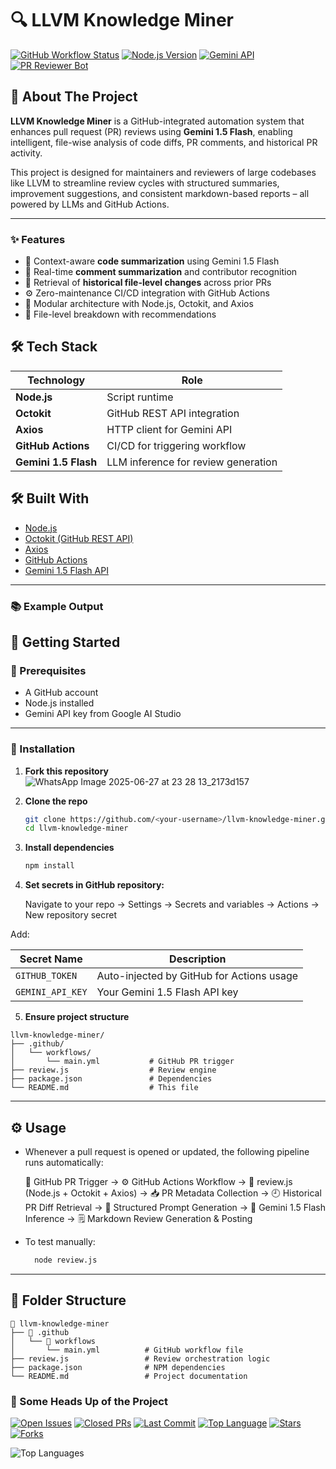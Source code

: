 # 🔍 LLVM Knowledge Miner

[![GitHub Workflow Status](https://img.shields.io/github/actions/workflow/status/Nandees13/hpe_project/main.yml?label=CI&logo=githubactions)](https://github.com/Nandees13/hpe_project/actions)
[![Node.js Version](https://img.shields.io/badge/Node.js-18.x-brightgreen?logo=node.js)](https://nodejs.org/)
[![Gemini API](https://img.shields.io/badge/LLM-Gemini%201.5%20Flash-orange?logo=google)](https://ai.google.dev/)
[![PR Reviewer Bot](https://img.shields.io/badge/Bot-PR%20Review%20Bot-success)](https://github.com/Nandees13/hpe_project)

## 📖 About The Project

  **LLVM Knowledge Miner** is a GitHub-integrated automation system that enhances pull request (PR) reviews using **Gemini 1.5 Flash**, enabling intelligent, file-wise analysis of code diffs, PR comments, and historical PR activity.

This project is designed for maintainers and reviewers of large codebases like LLVM to streamline review cycles with structured summaries, improvement suggestions, and consistent markdown-based reports – all powered by LLMs and GitHub Actions.

---

### ✨ Features

- 🧠 Context-aware **code summarization** using Gemini 1.5 Flash
- 💬 Real-time **comment summarization** and contributor recognition 
- 📜 Retrieval of **historical file-level changes** across prior PRs
- ⚙️ Zero-maintenance CI/CD integration with GitHub Actions
- 📝 Modular architecture with Node.js, Octokit, and Axios 
- 📂 File-level breakdown with recommendations

## 🛠️ Tech Stack

| Technology     | Role                         |
|----------------|------------------------------|
| **Node.js**    | Script runtime               |
| **Octokit**    | GitHub REST API integration  |
| **Axios**      | HTTP client for Gemini API   |
| **GitHub Actions** | CI/CD for triggering workflow |
| **Gemini 1.5 Flash** | LLM inference for review generation |

## 🛠 Built With

- [Node.js](https://nodejs.org/)
- [Octokit (GitHub REST API)](https://github.com/octokit/rest.js/)
- [Axios](https://axios-http.com/)
- [GitHub Actions](https://docs.github.com/en/actions)
- [Gemini 1.5 Flash API](https://ai.google.dev/gemini-api/docs/api-key?authuser=1#set-api-env-var)

---

### 📚 Example Output


## 🚀 Getting Started

### 📌 Prerequisites
  - A GitHub account
  - Node.js installed
  - Gemini API key from Google AI Studio

---

### 🔧 Installation

1. **Fork this repository**![WhatsApp Image 2025-06-27 at 23 28 13_2173d157](https://github.com/user-attachments/assets/c57ac9c6-998e-4e47-bd1f-e742cf4cedb0)


2. **Clone the repo**
   ```bash
   git clone https://github.com/<your-username>/llvm-knowledge-miner.git
   cd llvm-knowledge-miner

3. **Install dependencies**
     ```bash
    npm install
4. **Set secrets in GitHub repository:**

    Navigate to your repo → Settings → Secrets and variables → Actions → New repository secret

Add:

  | Secret Name      | Description                               |
  | ---------------- | ----------------------------------------- |
  | `GITHUB_TOKEN`   | Auto-injected by GitHub for Actions usage |
  | `GEMINI_API_KEY` |     Your Gemini 1.5 Flash API key         |

5. **Ensure project structure**
```   
llvm-knowledge-miner/
├── .github/
│   └── workflows/
│       └── main.yml           # GitHub PR trigger
├── review.js                  # Review engine
├── package.json               # Dependencies
└── README.md                  # This file
```

---

## ⚙️ **Usage**

- Whenever a pull request is opened or updated, the following pipeline runs automatically:

  📌 GitHub PR Trigger  →  ⚙️ GitHub Actions Workflow  →  🧠 review.js (Node.js + Octokit + Axios) →  📥 PR Metadata Collection  →  🕘 Historical PR Diff Retrieval  →  📝 Structured Prompt Generation  →  🔮 Gemini 1.5 Flash Inference  →  🗒️ Markdown Review Generation & Posting

- To test manually:
  ```bash
    node review.js
   ```
---

## 🧩 **Folder Structure**
```
📁 llvm-knowledge-miner
├── 📁 .github
│   └── 📁 workflows
│       └── main.yml          # GitHub workflow file
├── review.js                 # Review orchestration logic
├── package.json              # NPM dependencies
└── README.md                 # Project documentation
```

### 🔎 Some Heads Up of the Project

[![Open Issues](https://img.shields.io/github/issues/Nandees13/hpe_project?color=blueviolet)](https://github.com/Nandees13/hpe_project/issues)
[![Closed PRs](https://img.shields.io/github/issues-pr-closed/Nandees13/hpe_project?color=success)](https://github.com/Nandees13/hpe_project/pulls?q=is%3Apr+is%3Aclosed)
[![Last Commit](https://img.shields.io/github/last-commit/Nandees13/hpe_project?color=yellow)](https://github.com/Nandees13/hpe_project/commits)
[![Top Language](https://img.shields.io/github/languages/top/Nandees13/hpe_project?color=critical)](https://github.com/Nandees13/hpe_project)
[![Stars](https://img.shields.io/github/stars/Nandees13/hpe_project?style=social)](https://github.com/Nandees13/hpe_project/stargazers)
[![Forks](https://img.shields.io/github/forks/Nandees13/hpe_project?style=social)](https://github.com/Nandees13/hpe_project/network/members)

![Top Languages](https://github-readme-stats.vercel.app/api/top-langs/?username=Nandees13&repo=hpe_project&layout=compact)
